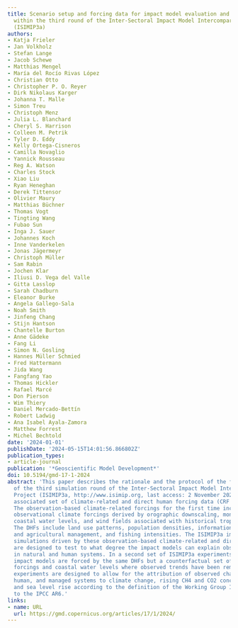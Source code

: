 ```yaml
---
title: Scenario setup and forcing data for impact model evaluation and impact attribution
  within the third round of the Inter-Sectoral Impact Model Intercomparison Project
  (ISIMIP3a)
authors:
- Katja Frieler
- Jan Volkholz
- Stefan Lange
- Jacob Schewe
- Matthias Mengel
- María del Rocío Rivas López
- Christian Otto
- Christopher P. O. Reyer
- Dirk Nikolaus Karger
- Johanna T. Malle
- Simon Treu
- Christoph Menz
- Julia L. Blanchard
- Cheryl S. Harrison
- Colleen M. Petrik
- Tyler D. Eddy
- Kelly Ortega-Cisneros
- Camilla Novaglio
- Yannick Rousseau
- Reg A. Watson
- Charles Stock
- Xiao Liu
- Ryan Heneghan
- Derek Tittensor
- Olivier Maury
- Matthias Büchner
- Thomas Vogt
- Tingting Wang
- Fubao Sun
- Inga J. Sauer
- Johannes Koch
- Inne Vanderkelen
- Jonas Jägermeyr
- Christoph Müller
- Sam Rabin
- Jochen Klar
- Iliusi D. Vega del Valle
- Gitta Lasslop
- Sarah Chadburn
- Eleanor Burke
- Angela Gallego-Sala
- Noah Smith
- Jinfeng Chang
- Stijn Hantson
- Chantelle Burton
- Anne Gädeke
- Fang Li
- Simon N. Gosling
- Hannes Müller Schmied
- Fred Hattermann
- Jida Wang
- Fangfang Yao
- Thomas Hickler
- Rafael Marcé
- Don Pierson
- Wim Thiery
- Daniel Mercado-Bettín
- Robert Ladwig
- Ana Isabel Ayala-Zamora
- Matthew Forrest
- Michel Bechtold
date: '2024-01-01'
publishDate: '2024-05-15T14:01:56.866802Z'
publication_types:
- article-journal
publication: '*Geoscientific Model Development*'
doi: 10.5194/gmd-17-1-2024
abstract: 'This paper describes the rationale and the protocol of the first component
  of the third simulation round of the Inter-Sectoral Impact Model Intercomparison
  Project (ISIMIP3a, http://www.isimip.org, last access: 2 November 2023) and the
  associated set of climate-related and direct human forcing data (CRF and DHF, respectively).
  The observation-based climate-related forcings for the first time include high-resolution
  observational climate forcings derived by orographic downscaling, monthly to hourly
  coastal water levels, and wind fields associated with historical tropical cyclones.
  The DHFs include land use patterns, population densities, information about water
  and agricultural management, and fishing intensities. The ISIMIP3a impact model
  simulations driven by these observation-based climate-related and direct human forcings
  are designed to test to what degree the impact models can explain observed changes
  in natural and human systems. In a second set of ISIMIP3a experiments the participating
  impact models are forced by the same DHFs but a counterfactual set of atmospheric
  forcings and coastal water levels where observed trends have been removed. These
  experiments are designed to allow for the attribution of observed changes in natural,
  human, and managed systems to climate change, rising CH4 and CO2 concentrations,
  and sea level rise according to the definition of the Working Group II contribution
  to the IPCC AR6.'
links:
- name: URL
  url: https://gmd.copernicus.org/articles/17/1/2024/
---
```

